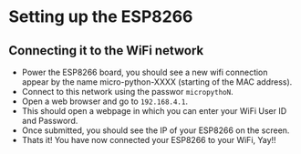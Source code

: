 # Setting up the ESP8266

## Connecting it to the WiFi network
* Power the ESP8266 board, you should see a new wifi connection appear by the name micro-python-XXXX (starting of the MAC address).
* Connect to this network using the passwor `micropythoN`.
* Open a web browser and go to `192.168.4.1`.
* This should open a webpage in which you can enter your WiFi User ID and Password.
* Once submitted, you should see the IP of your ESP8266 on the screen.
* Thats it! You have now connected your ESP8266 to your WiFi, Yay!!